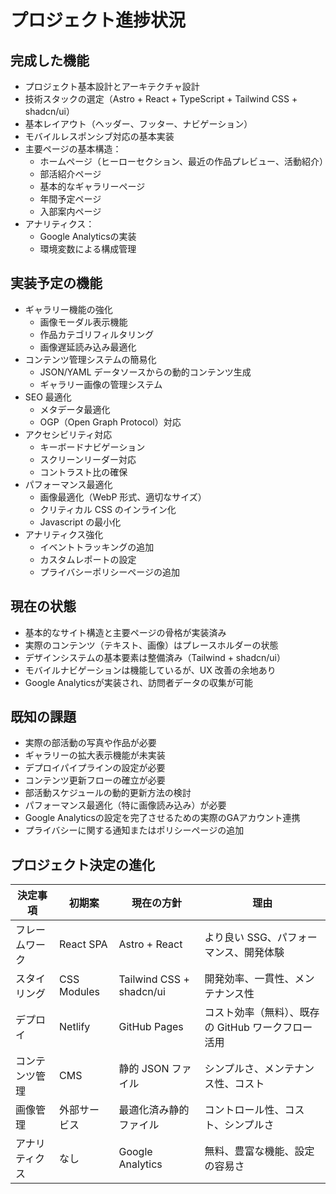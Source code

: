 # プロジェクト進捗状況

## 完成した機能

- プロジェクト基本設計とアーキテクチャ設計
- 技術スタックの選定（Astro + React + TypeScript + Tailwind CSS + shadcn/ui）
- 基本レイアウト（ヘッダー、フッター、ナビゲーション）
- モバイルレスポンシブ対応の基本実装
- 主要ページの基本構造：
  - ホームページ（ヒーローセクション、最近の作品プレビュー、活動紹介）
  - 部活紹介ページ
  - 基本的なギャラリーページ
  - 年間予定ページ
  - 入部案内ページ
- アナリティクス：
  - Google Analyticsの実装
  - 環境変数による構成管理

## 実装予定の機能

- ギャラリー機能の強化
  - 画像モーダル表示機能
  - 作品カテゴリフィルタリング
  - 画像遅延読み込み最適化
- コンテンツ管理システムの簡易化
  - JSON/YAML データソースからの動的コンテンツ生成
  - ギャラリー画像の管理システム
- SEO 最適化
  - メタデータ最適化
  - OGP（Open Graph Protocol）対応
- アクセシビリティ対応
  - キーボードナビゲーション
  - スクリーンリーダー対応
  - コントラスト比の確保
- パフォーマンス最適化
  - 画像最適化（WebP 形式、適切なサイズ）
  - クリティカル CSS のインライン化
  - Javascript の最小化
- アナリティクス強化
  - イベントトラッキングの追加
  - カスタムレポートの設定
  - プライバシーポリシーページの追加

## 現在の状態

- 基本的なサイト構造と主要ページの骨格が実装済み
- 実際のコンテンツ（テキスト、画像）はプレースホルダーの状態
- デザインシステムの基本要素は整備済み（Tailwind + shadcn/ui）
- モバイルナビゲーションは機能しているが、UX 改善の余地あり
- Google Analyticsが実装され、訪問者データの収集が可能

## 既知の課題

- 実際の部活動の写真や作品が必要
- ギャラリーの拡大表示機能が未実装
- デプロイパイプラインの設定が必要
- コンテンツ更新フローの確立が必要
- 部活動スケジュールの動的更新方法の検討
- パフォーマンス最適化（特に画像読み込み）が必要
- Google Analyticsの設定を完了させるための実際のGAアカウント連携
- プライバシーに関する通知またはポリシーページの追加

## プロジェクト決定の進化

| 決定事項       | 初期案       | 現在の方針                | 理由                                               |
| -------------- | ------------ | ------------------------- | -------------------------------------------------- |
| フレームワーク | React SPA    | Astro + React             | より良い SSG、パフォーマンス、開発体験             |
| スタイリング   | CSS Modules  | Tailwind CSS + shadcn/ui  | 開発効率、一貫性、メンテナンス性                   |
| デプロイ       | Netlify      | GitHub Pages              | コスト効率（無料）、既存の GitHub ワークフロー活用 |
| コンテンツ管理 | CMS          | 静的 JSON ファイル        | シンプルさ、メンテナンス性、コスト                 |
| 画像管理       | 外部サービス | 最適化済み静的ファイル    | コントロール性、コスト、シンプルさ                 |
| アナリティクス | なし         | Google Analytics          | 無料、豊富な機能、設定の容易さ                     |
